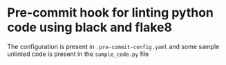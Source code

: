 # Pre-commit hook for linting python code using black and flake8
The configuration is present in `.pre-commit-config.yaml` and some sample unlinted code is present in the `sample_code.py` file
